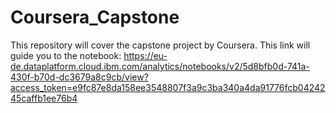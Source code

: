 # Coursera_Capstone
This repository will cover the capstone project by Coursera.
This link will guide you to the notebook:
https://eu-de.dataplatform.cloud.ibm.com/analytics/notebooks/v2/5d8bfb0d-741a-430f-b70d-dc3679a8c9cb/view?access_token=e9fc87e8da158ee3548807f3a9c3ba340a4da91776fcb0424245caffb1ee76b4
